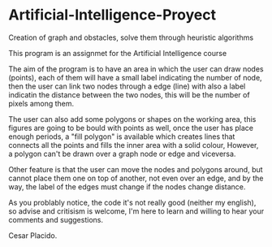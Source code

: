# Artificial-Intelligence-Proyect
Creation of graph and obstacles, solve them through heuristic algorithms

This program is an assignmet for the Artificial Intelligence course

The aim of the program is to have an area in which the user can draw nodes (points), each of them will have a small label 
indicating the number of node, then the user can link two nodes through a edge (line) with also a label indicatin the distance
between the two nodes, this will be the number of pixels among them. 

The user can also add some polygons or shapes on the working area, this figures are going to be bould with points as well,
once the user has place enough periods, a "fill polygon" is available which creates lines that connects all the points and 
fills the inner area with a solid colour, However, a polygon can't be drawn over a graph node or edge and viceversa.

Other feature is that the user can move the nodes and polygons around, but cannot place them one on top of another, not even
over an edge, and by the way, the label of the edges must change if the nodes change distance.

As you problably notice, the code it's not really good (neither my english), so advise and critisism is welcome, 
I'm here to learn and willing to hear your comments and suggestions.

Cesar Placido.
